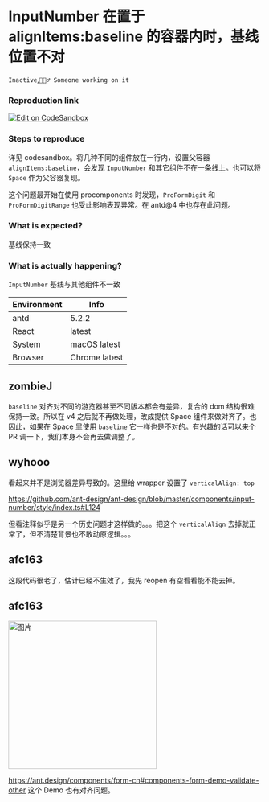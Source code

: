 # InputNumber 在置于 alignItems:baseline 的容器内时，基线位置不对

`Inactive`,`👷🏻‍♂️ Someone working on it`

### Reproduction link

[![Edit on CodeSandbox](https://codesandbox.io/static/img/play-codesandbox.svg)](https://codesandbox.io/s/inline-login-form-antd-5-2-2-forked-f4z9kz?file=/demo.tsx)

### Steps to reproduce

详见 codesandbox。将几种不同的组件放在一行内，设置父容器 `alignItems:baseline`，会发现 `InputNumber` 和其它组件不在一条线上。也可以将 `Space` 作为父容器复现。

这个问题最开始在使用 procomponents 时发现，`ProFormDigit` 和 `ProFormDigitRange` 也受此影响表现异常。在 antd@4 中也存在此问题。

### What is expected?

基线保持一致

### What is actually happening?

`InputNumber` 基线与其他组件不一致

| Environment | Info          |
| ----------- | ------------- |
| antd        | 5.2.2         |
| React       | latest        |
| System      | macOS latest  |
| Browser     | Chrome latest |

<!-- generated by ant-design-issue-helper. DO NOT REMOVE -->

## zombieJ

`baseline` 对齐对不同的游览器甚至不同版本都会有差异，复合的 dom 结构很难保持一致。所以在 v4 之后就不再做处理，改成提供 Space 组件来做对齐了。也因此，如果在 Space 里使用 `baseline` 它一样也是不对的。有兴趣的话可以来个 PR 调一下，我们本身不会再去做调整了。

## wyhooo

看起来并不是浏览器差异导致的。这里给 wrapper 设置了 `verticalAlign: top`

https://github.com/ant-design/ant-design/blob/master/components/input-number/style/index.ts#L124

但看注释似乎是另一个历史问题才这样做的。。。把这个 `verticalAlign` 去掉就正常了，但不清楚背景也不敢动原逻辑。。。

## afc163

这段代码很老了，估计已经不生效了，我先 reopen 有空看看能不能去掉。

## afc163

  <img width="295" alt="图片" src="https://github.com/ant-design/ant-design/assets/507615/4d4d00be-9c07-407b-91de-fd6babfad2ca">

https://ant.design/components/form-cn#components-form-demo-validate-other 这个 Demo 也有对齐问题。
